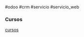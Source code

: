 #odoo #crm #servicio #servicio_web
### Cursos
[cursos](https://www.odoo.com/slides/all?prevent_redirect=True)
